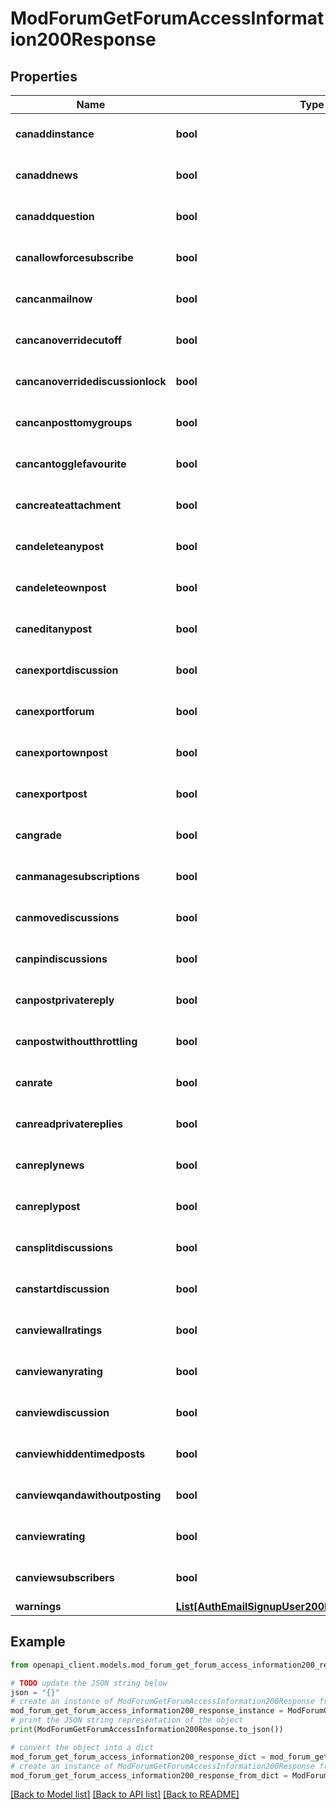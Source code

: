 # ModForumGetForumAccessInformation200Response


## Properties

Name | Type | Description | Notes
------------ | ------------- | ------------- | -------------
**canaddinstance** | **bool** | Whether the user has the capability mod/forum:addinstance allowed. | [optional] [default to False]
**canaddnews** | **bool** | Whether the user has the capability mod/forum:addnews allowed. | [optional] [default to False]
**canaddquestion** | **bool** | Whether the user has the capability mod/forum:addquestion allowed. | [optional] [default to False]
**canallowforcesubscribe** | **bool** | Whether the user has the capability mod/forum:allowforcesubscribe allowed. | [optional] [default to False]
**cancanmailnow** | **bool** | Whether the user has the capability mod/forum:canmailnow allowed. | [optional] [default to False]
**cancanoverridecutoff** | **bool** | Whether the user has the capability mod/forum:canoverridecutoff allowed. | [optional] [default to False]
**cancanoverridediscussionlock** | **bool** | Whether the user has the capability mod/forum:canoverridediscussionlock allowed. | [optional] [default to False]
**cancanposttomygroups** | **bool** | Whether the user has the capability mod/forum:canposttomygroups allowed. | [optional] [default to False]
**cancantogglefavourite** | **bool** | Whether the user has the capability mod/forum:cantogglefavourite allowed. | [optional] [default to False]
**cancreateattachment** | **bool** | Whether the user has the capability mod/forum:createattachment allowed. | [optional] [default to False]
**candeleteanypost** | **bool** | Whether the user has the capability mod/forum:deleteanypost allowed. | [optional] [default to False]
**candeleteownpost** | **bool** | Whether the user has the capability mod/forum:deleteownpost allowed. | [optional] [default to False]
**caneditanypost** | **bool** | Whether the user has the capability mod/forum:editanypost allowed. | [optional] [default to False]
**canexportdiscussion** | **bool** | Whether the user has the capability mod/forum:exportdiscussion allowed. | [optional] [default to False]
**canexportforum** | **bool** | Whether the user has the capability mod/forum:exportforum allowed. | [optional] [default to False]
**canexportownpost** | **bool** | Whether the user has the capability mod/forum:exportownpost allowed. | [optional] [default to False]
**canexportpost** | **bool** | Whether the user has the capability mod/forum:exportpost allowed. | [optional] [default to False]
**cangrade** | **bool** | Whether the user has the capability mod/forum:grade allowed. | [optional] [default to False]
**canmanagesubscriptions** | **bool** | Whether the user has the capability mod/forum:managesubscriptions allowed. | [optional] [default to False]
**canmovediscussions** | **bool** | Whether the user has the capability mod/forum:movediscussions allowed. | [optional] [default to False]
**canpindiscussions** | **bool** | Whether the user has the capability mod/forum:pindiscussions allowed. | [optional] [default to False]
**canpostprivatereply** | **bool** | Whether the user has the capability mod/forum:postprivatereply allowed. | [optional] [default to False]
**canpostwithoutthrottling** | **bool** | Whether the user has the capability mod/forum:postwithoutthrottling allowed. | [optional] [default to False]
**canrate** | **bool** | Whether the user has the capability mod/forum:rate allowed. | [optional] [default to False]
**canreadprivatereplies** | **bool** | Whether the user has the capability mod/forum:readprivatereplies allowed. | [optional] [default to False]
**canreplynews** | **bool** | Whether the user has the capability mod/forum:replynews allowed. | [optional] [default to False]
**canreplypost** | **bool** | Whether the user has the capability mod/forum:replypost allowed. | [optional] [default to False]
**cansplitdiscussions** | **bool** | Whether the user has the capability mod/forum:splitdiscussions allowed. | [optional] [default to False]
**canstartdiscussion** | **bool** | Whether the user has the capability mod/forum:startdiscussion allowed. | [optional] [default to False]
**canviewallratings** | **bool** | Whether the user has the capability mod/forum:viewallratings allowed. | [optional] [default to False]
**canviewanyrating** | **bool** | Whether the user has the capability mod/forum:viewanyrating allowed. | [optional] [default to False]
**canviewdiscussion** | **bool** | Whether the user has the capability mod/forum:viewdiscussion allowed. | [optional] [default to False]
**canviewhiddentimedposts** | **bool** | Whether the user has the capability mod/forum:viewhiddentimedposts allowed. | [optional] [default to False]
**canviewqandawithoutposting** | **bool** | Whether the user has the capability mod/forum:viewqandawithoutposting allowed. | [optional] [default to False]
**canviewrating** | **bool** | Whether the user has the capability mod/forum:viewrating allowed. | [optional] [default to False]
**canviewsubscribers** | **bool** | Whether the user has the capability mod/forum:viewsubscribers allowed. | [optional] [default to False]
**warnings** | [**List[AuthEmailSignupUser200ResponseWarningsInner]**](AuthEmailSignupUser200ResponseWarningsInner.md) |  | [optional] 

## Example

```python
from openapi_client.models.mod_forum_get_forum_access_information200_response import ModForumGetForumAccessInformation200Response

# TODO update the JSON string below
json = "{}"
# create an instance of ModForumGetForumAccessInformation200Response from a JSON string
mod_forum_get_forum_access_information200_response_instance = ModForumGetForumAccessInformation200Response.from_json(json)
# print the JSON string representation of the object
print(ModForumGetForumAccessInformation200Response.to_json())

# convert the object into a dict
mod_forum_get_forum_access_information200_response_dict = mod_forum_get_forum_access_information200_response_instance.to_dict()
# create an instance of ModForumGetForumAccessInformation200Response from a dict
mod_forum_get_forum_access_information200_response_from_dict = ModForumGetForumAccessInformation200Response.from_dict(mod_forum_get_forum_access_information200_response_dict)
```
[[Back to Model list]](../README.md#documentation-for-models) [[Back to API list]](../README.md#documentation-for-api-endpoints) [[Back to README]](../README.md)


